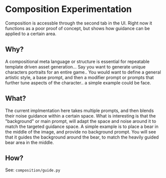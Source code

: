 # Composition Experimentation

Composition is accessble through the second tab in the UI.
Right now it functions as a poor proof of concept, but shows
    how guidance can be applied to a certain area.

## Why?

A compositional meta language or structure is essential for repeatable template driven asset generation...
Say you want to generate unique characters portraits for an entire game.. You would want to define a general artistic style, a base prompt, and then a modifier prompt or prompts that further tune aspects of the character.. a simple example could be face.

## What?

The current implmentation here takes multiple prompts, and then blends their noise guidance within a certain space.
What is interesting is that the "background" or main prompt, will adapt the space and noise around it to match the targeted guidance space.
A simple example is to place a bear in the middle of the image, and provide no background prompt. You will see that it guides the background around the bear, to match the heavily guided bear area in the middle.

## How?

See: `composition/guide.py`